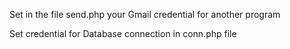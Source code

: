Set in the file send.php your Gmail credential for another program

Set credential for Database connection in conn.php file
